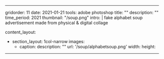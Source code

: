 ---

gridorder: 11
date: 2021-01-21
tools: adobe photoshop
title: ""
description: ""
time_period: 2021
thumbnail: "/soup.png"
intro: |
 fake alphabet soup advertisement made from physical & digital collage

content_layout:
  - section_layout: 1col-narrow
    images:
      - caption:
        description: ""
        url: '/soup/alphabetsoup.png'
        width:
        height:


---